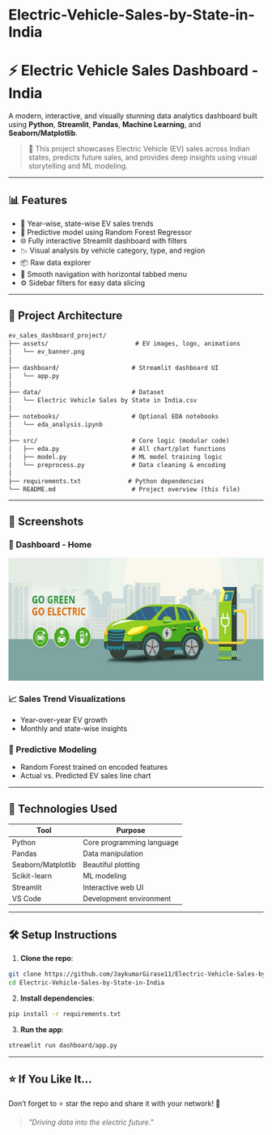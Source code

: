 # Electric-Vehicle-Sales-by-State-in-India
# ⚡ Electric Vehicle Sales Dashboard - India

A modern, interactive, and visually stunning data analytics dashboard built using **Python**, **Streamlit**, **Pandas**, **Machine Learning**, and **Seaborn/Matplotlib**.

> 🚗 This project showcases Electric Vehicle (EV) sales across Indian states, predicts future sales, and provides deep insights using visual storytelling and ML modeling.

---

## 📊 Features

- 🎯 Year-wise, state-wise EV sales trends
- 🧠 Predictive model using Random Forest Regressor
- 🌐 Fully interactive Streamlit dashboard with filters
- 📉 Visual analysis by vehicle category, type, and region
- 📦 Raw data explorer
- 💫 Smooth navigation with horizontal tabbed menu
- ⚙️ Sidebar filters for easy data slicing

---

## 🧱 Project Architecture

```
ev_sales_dashboard_project/
├── assets/                        # EV images, logo, animations
│   └── ev_banner.png
│
├── dashboard/                    # Streamlit dashboard UI
│   └── app.py
│
├── data/                         # Dataset
│   └── Electric Vehicle Sales by State in India.csv
│
├── notebooks/                    # Optional EDA notebooks
│   └── eda_analysis.ipynb
│
├── src/                          # Core logic (modular code)
│   ├── eda.py                    # All chart/plot functions
│   ├── model.py                  # ML model training logic
│   └── preprocess.py             # Data cleaning & encoding
│
├── requirements.txt             # Python dependencies
└── README.md                     # Project overview (this file)
```

---

## 🚀 Screenshots

### 📌 Dashboard - Home
![EV Home](assets/ev_banner.png)

### 📈 Sales Trend Visualizations
- Year-over-year EV growth
- Monthly and state-wise insights

### 🤖 Predictive Modeling
- Random Forest trained on encoded features
- Actual vs. Predicted EV sales line chart

---

## 🧠 Technologies Used

| Tool         | Purpose                        |
|--------------|----------------------------------|
| Python       | Core programming language       |
| Pandas       | Data manipulation               |
| Seaborn/Matplotlib | Beautiful plotting         |
| Scikit-learn | ML modeling                     |
| Streamlit    | Interactive web UI              |
| VS Code      | Development environment         |

---

## 🛠️ Setup Instructions

1. **Clone the repo**:
```bash
git clone https://github.com/JaykumarGirase11/Electric-Vehicle-Sales-by-State-in-India.git
cd Electric-Vehicle-Sales-by-State-in-India
```

2. **Install dependencies**:
```bash
pip install -r requirements.txt
```

3. **Run the app**:
```bash
streamlit run dashboard/app.py
```

---

## ⭐ If You Like It...

Don’t forget to ⭐ star the repo and share it with your network! 🙌

> _"Driving data into the electric future."_
